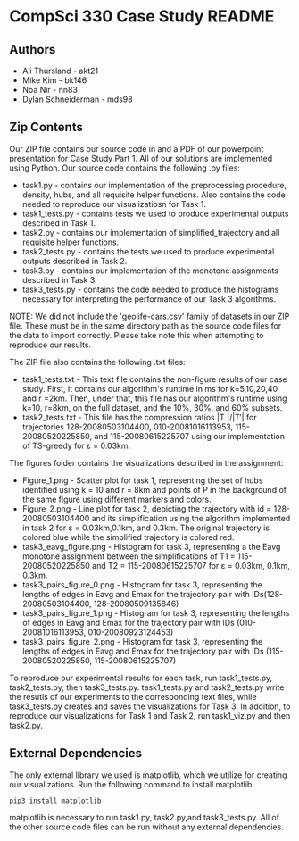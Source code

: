 # CompSci 330 Case Study README

## Authors
 - Ali Thursland - akt21
 - Mike Kim - bk146
 - Noa Nir - nn83
 - Dylan Schneiderman - mds98

## Zip Contents

Our ZIP file contains our source code in and a PDF of our powerpoint presentation for Case Study Part 1. All of our solutions are implemented using Python. Our source code contains the following .py files: 

- task1.py - contains our implementation of the preprocessing procedure, density, hubs, and all requisite helper functions. Also contains the code needed to reproduce our visualizatiosn for Task 1. 
- task1_tests.py - contains tests we used to produce experimental outputs described in Task 1.
- task2.py - contains our implementation of simplified_trajectory and all requisite helper functions.
- task2_tests.py - contains the tests we used to produce experimental outputs described in Task 2.
- task3.py - contains our implementation of the monotone assignments described in Task 3.
- task3_tests.py - contains the code needed to produce the histograms necessary for interpreting the performance of our Task 3 algorithms.

NOTE: We did not include the 'geolife-cars.csv' family of datasets in our ZIP file. These must be in the same directory path as the source code files for the data to import correctly. Please take note this when attempting to reproduce our results.

The ZIP file also contains the following .txt files:
- task1_tests.txt - This text file contains the non-figure results of our case study. First, it contains our algorithm's runtime in ms for k=5,10,20,40 and r =2km. Then, under that, this file has our algorithm's runtime using k=10, r=8km, on the full dataset, and the 10%, 30%, and 60% subsets.
- task2_tests.txt - This file has the compression ratios |T |/|T′| for trajectories 128-20080503104400, 010-20081016113953, 115-20080520225850, and 115-20080615225707 using our implementation of TS-greedy for ε = 0.03km.

The figures folder contains the visualizations described in the assignment:
  - Figure_1.png - Scatter plot for task 1, representing the set of hubs identified using k = 10 and r = 8km and points of P in the background of the same figure using different markers and colors.
  - Figure_2.png - Line plot for task 2, depicting the trajectory with id = 128-20080503104400 and its simplification using the algorithm implemented in task 2 for ε = 0.03km,0.1km, and 0.3km. The original trajectory is colored blue while the simplified trajectory is colored red.
  - task3_eavg_figure.png - Histogram for task 3, representing a the Eavg monotone assignment between the simplifications of T1 = 115-20080520225850 and T2 = 115-20080615225707 for ε = 0.03km, 0.1km, 0.3km.
  - task3_pairs_figure_0.png - Histogram for task 3, representing the lengths of edges in Eavg and Emax for the trajectory pair with IDs(128-20080503104400, 128-20080509135846)
  - task3_pairs_figure_1.png - Histogram for task 3, representing the lengths of edges in Eavg and Emax for the trajectory pair with IDs (010-20081016113953, 010-20080923124453)
  - task3_pairs_figure_2.png - Histogram for task 3, representing the lengths of edges in Eavg and Emax for the trajectory pair with IDs (115-20080520225850, 115-20080615225707)

To reproduce our experimental results for each task, run task1_tests.py, task2_tests.py, then task3_tests.py. task1_tests.py and task2_tests.py write the resutls of our experiments to the corresponding text files, while task3_tests.py creates and saves the visualizations for Task 3. In addition, to reproduce our visualizations for Task 1 and Task 2, run task1_viz.py and then task2.py.

 ## External Dependencies

The only external library we used is matplotlib, which we utilize for creating our visualizations. Run the following command to install matplotlib:

    pip3 install matplotlib
    
matplotlib is necessary to run task1.py, task2.py,and  task3_tests.py. All of the other source code files can be run without any external dependencies.

